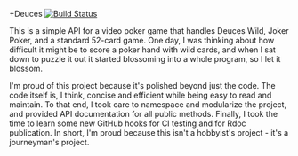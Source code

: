 +Deuces [![Build Status](https://secure.travis-ci.org/marktabler/deuces.png)](http://travis-ci.org/koraktor/deuces)

This is a simple API for a video poker game that handles Deuces Wild, Joker Poker, and a standard 52-card game. One day, I was thinking about how difficult it might be to score a poker hand with wild cards, and when I sat down to puzzle it out it started blossoming into a whole program, so I let it blossom. 

I'm proud of this project because it's polished beyond just the code. The code itself is, I think, concise and efficient while being easy to read and maintain. To that end, I took care to namespace and modularize the project, and provided API documentation for all public methods. Finally, I took the time to learn some new GitHub hooks for CI testing and for Rdoc publication. In short, I'm proud because this isn't a hobbyist's project - it's a journeyman's project.
